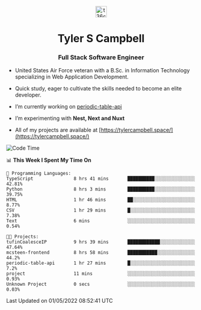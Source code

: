 <p align="center">
<a href="https://www.linkedin.com/in/t36campbell" target="blank"><img align="center" src="https://ik.imagekit.io/t36campbell/Portfolio/linkedin.png.original_m8bbGgPh6.png" alt="t36campbell" height="30" width="30" /></a>
</p>
<h1 align="center">Tyler S Campbell</h1>
<h3 align="center">Full Stack Software Engineer</h3>

* United States Air Force veteran with a B.Sc. in Information Technology specializing in Web Application Development. 

* Quick study, eager to cultivate the skills needed to become an elite developer.

* I’m currently working on [periodic-table-api](https://github.com/t36campbell/periodic-table-api)

* I’m experimenting with **Nest, Next and Nuxt**

* All of my projects are available at [https://tylercampbell.space/](https://tylercampbell.space/)

<!--START_SECTION:waka-->
![Code Time](http://img.shields.io/badge/Code%20Time-1%2C609%20hrs%2040%20mins-blue)

📊 **This Week I Spent My Time On** 

```text
💬 Programming Languages: 
TypeScript               8 hrs 41 mins       ██████████░░░░░░░░░░░░░░░   42.81% 
Python                   8 hrs 3 mins        ██████████░░░░░░░░░░░░░░░   39.75% 
HTML                     1 hr 46 mins        ██░░░░░░░░░░░░░░░░░░░░░░░   8.77% 
CSV                      1 hr 29 mins        █░░░░░░░░░░░░░░░░░░░░░░░░   7.38% 
Text                     6 mins              ░░░░░░░░░░░░░░░░░░░░░░░░░   0.54%

🐱‍💻 Projects: 
tufinCoalesceIP          9 hrs 39 mins       ████████████░░░░░░░░░░░░░   47.64% 
mcsteen-frontend         8 hrs 58 mins       ███████████░░░░░░░░░░░░░░   44.2% 
periodic-table-api       1 hr 27 mins        █░░░░░░░░░░░░░░░░░░░░░░░░   7.2% 
project                  11 mins             ░░░░░░░░░░░░░░░░░░░░░░░░░   0.93% 
Unknown Project          0 secs              ░░░░░░░░░░░░░░░░░░░░░░░░░   0.03%

```


 Last Updated on 01/05/2022 08:52:41 UTC
<!--END_SECTION:waka-->
